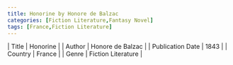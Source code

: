 ```yaml
---
title: Honorine by Honore de Balzac
categories: [Fiction Literature,Fantasy Novel]
tags: [France,Fiction Literature]
---     
```

| Title | Honorine  |
| Author |  Honore de Balzac  |
| Publication Date | 1843   |
| Country | France |
| Genre | Fiction Literature  |
        